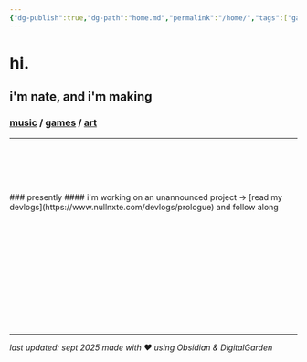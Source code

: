 ```yaml
---
{"dg-publish":true,"dg-path":"home.md","permalink":"/home/","tags":["gardenEntry"],"dgHomeLink":true,"dgShowBacklinks":true,"dgShowFileTree":true,"dgEnableSearch":true,"dgShowToc":true,"dgLinkPreview":true,"dgShowTags":true,"noteIcon":""}
---
```


# hi. 
## i'm nate, and i'm making 
### [music](https://www.nullnxte.com/projects/music) / [games](https://www.nullnxte.com/projects/games) / [art ](https://www.nullnxte.com/projects/art)
--- 
<div style="height: 80px;"></div>
### presently
#### i'm working on an unannounced project
→ [read my devlogs](https://www.nullnxte.com/devlogs/prologue) and follow along 

<div style="height: 200px;"></div>

--- 

_last updated: sept 2025_ 
_made with ❤ using Obsidian & DigitalGarden_
